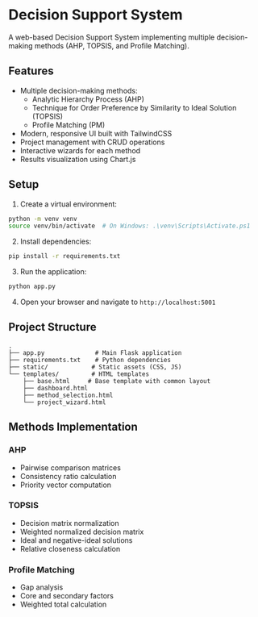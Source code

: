 # Decision Support System

A web-based Decision Support System implementing multiple decision-making methods (AHP, TOPSIS, and Profile Matching).

## Features

- Multiple decision-making methods:
  - Analytic Hierarchy Process (AHP)
  - Technique for Order Preference by Similarity to Ideal Solution (TOPSIS)
  - Profile Matching (PM)
- Modern, responsive UI built with TailwindCSS
- Project management with CRUD operations
- Interactive wizards for each method
- Results visualization using Chart.js

## Setup

1. Create a virtual environment:
```bash
python -m venv venv
source venv/bin/activate  # On Windows: .\venv\Scripts\Activate.ps1
```

2. Install dependencies:
```bash
pip install -r requirements.txt
```

3. Run the application:
```bash
python app.py
```

4. Open your browser and navigate to `http://localhost:5001`

## Project Structure

```
.
├── app.py              # Main Flask application
├── requirements.txt    # Python dependencies
├── static/            # Static assets (CSS, JS)
└── templates/         # HTML templates
    ├── base.html     # Base template with common layout
    ├── dashboard.html
    ├── method_selection.html
    └── project_wizard.html
```

## Methods Implementation

### AHP
- Pairwise comparison matrices
- Consistency ratio calculation
- Priority vector computation

### TOPSIS
- Decision matrix normalization
- Weighted normalized decision matrix
- Ideal and negative-ideal solutions
- Relative closeness calculation

### Profile Matching
- Gap analysis
- Core and secondary factors
- Weighted total calculation
